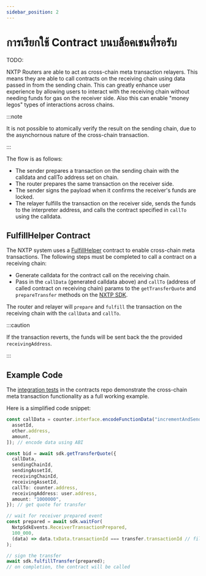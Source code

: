 ```yaml
---
sidebar_position: 2
---
```


# การเรียกใช้ Contract บนบล็อคเชนที่รอรับ

TODO:

NXTP Routers are able to act as cross-chain meta transaction relayers. This means they are able to call contracts on the receiving chain using data passed in from the sending chain. This can greatly enhance user experience by allowing users to interact with the receiving chain without needing funds for gas on the receiver side. Also this can enable "money legos" types of interactions across chains.

:::note

It is not possible to atomically verify the result on the sending chain, due to the asynchornous nature of the cross-chain transaction.

:::

The flow is as follows:
- The sender prepares a transaction on the sending chain with the calldata and callTo address set on chain.
- The router prepares the same transaction on the receiver side.
- The sender signs the payload when it confirms the receiver's funds are locked.
- The relayer fulfills the transaction on the receiver side, sends the funds to the interpreter address, and calls the contract specified in `callTo` using the calldata.

## FulfillHelper Contract

The NXTP system uses a [FulfillHelper](https://github.com/connext/nxtp/blob/22f84b1bf3437231b064143026022df545a25855/packages/contracts/contracts/interpreters/FulfillInterpreter.sol) contract to enable cross-chain meta transactions. The following steps must be completed to call a contract on a receiving chain:

- Generate calldata for the contract call on the receiving chain.
- Pass in the `callData` (generated calldata above) and `callTo` (address of called contract on receiving chain) params to the `getTransferQuote` and `prepareTransfer` methods on the [NXTP SDK](../APIReference/sdkAPI).

The router and relayer will `prepare` and `fulfill` the transaction on the receiving chain with the `callData` and `callTo`.

:::caution

If the transaction reverts, the funds will be sent back the the provided `receivingAddress`.

:::

## Example Code

The [integration tests](https://github.com/connext/nxtp/blob/main/packages/contracts/test/interpreters/fulfillInterpreter.spec.ts#L119) in the contracts repo demonstrate the cross-chain meta transaction functionality as a full working example.

Here is a simplified code snippet:

```typescript
const callData = counter.interface.encodeFunctionData("incrementAndSend", [
  assetId,
  other.address,
  amount,
]); // encode data using ABI

const bid = await sdk.getTransferQuote({
  callData,
  sendingChainId,
  sendingAssetId,
  receivingChainId,
  receivingAssetId,
  callTo: counter.address,
  receivingAddress: user.address,
  amount: "1000000",
}); // get quote for transfer

// wait for receiver prepared event
const prepared = await sdk.waitFor(
  NxtpSdkEvents.ReceiverTransactionPrepared,
  100_000,
  (data) => data.txData.transactionId === transfer.transactionId // filter function
);

// sign the transfer
await sdk.fulfillTransfer(prepared);
// on completion, the contract will be called
```
